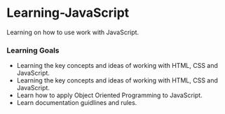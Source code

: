 # Learning-JavaScript
Learning on how to use work with JavaScript.
### Learning Goals
* Learning the key concepts and ideas of working with HTML, CSS and JavaScript.
* Learning the key concepts and ideas of working with HTML, CSS and JavaScript.
* Learn how to apply Object Oriented Programming to JavaScript.
* Learn documentation guidlines and rules. 
